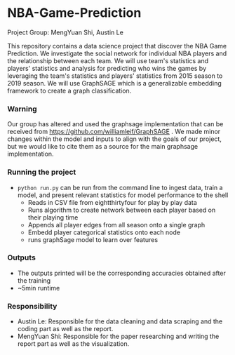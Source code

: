 # NBA-Game-Prediction
Project Group: MengYuan Shi, Austin Le

This repository contains a data science project that discover the NBA Game Prediction. We investigate the social network for individual NBA players and the relationship between each team. We will use team's statistics and players' statistics and analysis for predicting who wins the games by leveraging the team's statistics and players' statistics from 2015 season to 2019 season. We will use GraphSAGE which is a generalizable embedding framework to create a graph classification.


### Warning
Our group has altered and used the graphsage implementation that can be received from https://github.com/williamleif/GraphSAGE . We made minor changes within the model and inputs to align with the goals of our project, but we would like to cite them as a source for the main graphsage implementation.


### Running the project
- `python run.py` can be run from the command line to ingest data, train a model, and present relevant statistics for model performance to the shell
  - Reads in CSV file from eightthirtyfour for play by play data
  - Runs algorithm to create network between each player based on their playing time
  - Appends all player edges from all season onto a single graph 
  - Embedd player categorical statistics onto each node 
  - runs graphSage model to learn over features

### Outputs
  - The outputs printed will be the corresponding accuracies obtained after the training
  - ~5min runtime

### Responsibility 
- Austin Le: Responsible for the data cleaning and data scraping and the coding part as well as the report.
- MengYuan Shi: Responsible for the paper researching and writing the report part as well as the visualization.
